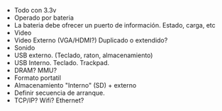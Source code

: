 * Todo con 3.3v
* Operado por bateria
* La bateria debe ofrecer un puerto de información. Estado, carga, etc
* Video
* Video Externo (VGA/HDMI?) Duplicado o extendido? 
* Sonido
* USB externo. (Teclado, raton, almacenamiento)
* USB Interno. Teclado. Trackpad.
* DRAM? MMU?
* Formato portatil
* Almacenamiento "Interno" (SD) + externo
* Definir secuencia de arranque.
* TCP/IP? Wifi? Ethernet?
